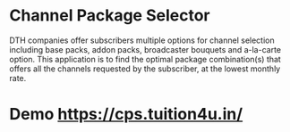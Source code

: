 # Channel Package Selector
DTH companies offer subscribers multiple options for channel selection including base packs, addon packs, broadcaster bouquets and a-la-carte option. This application is to find the optimal package combination(s) that offers all the channels requested by the subscriber, at the lowest monthly rate.
# Demo https://cps.tuition4u.in/
